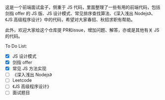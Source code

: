 这是一个前端面试盒子，侧重于 JS 代码，里面整理了一些有用的前端代码，包括剑指 offer 的 JS 版、JS 设计模式、常见排序查找算法、《深入浅出 Nodejs》、《JS 高级程序设计》中的代码，希望对大家春招、秋招求职有帮助。

此外，欢迎大家给这个仓库提 PR和issue，增加问题、解答，亦或是其他有关 JS 的代码。

To Do List: 

- [x] JS 设计模式
- [x] 剑指 offer
- [x] 常见 JS 方法实现
- [ ] 《深入浅出 Nodejs》
- [ ] Leetcode
- [ ] 《JS 高级程序设计》
- [ ] 面试题目
